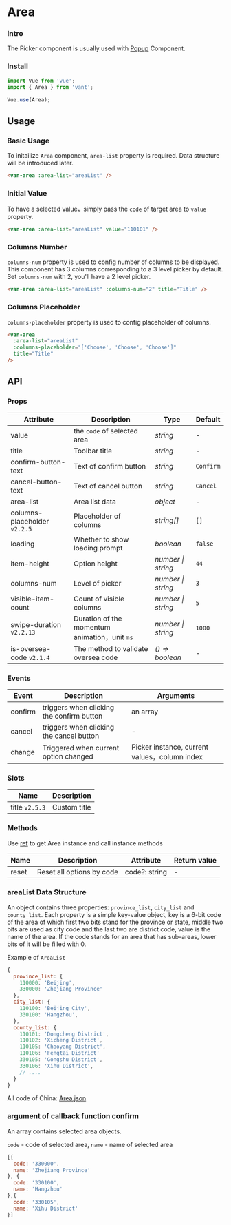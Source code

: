 # Area

### Intro

The Picker component is usually used with [Popup](#/en-US/popup) Component.

### Install

```js
import Vue from 'vue';
import { Area } from 'vant';

Vue.use(Area);
```

## Usage

### Basic Usage

To initailize `Area` component, `area-list` property is required. Data structure will be introduced later. 

```html
<van-area :area-list="areaList" />
```

### Initial Value

To have a selected value，simply pass the `code` of target area to `value` property.

```html
<van-area :area-list="areaList" value="110101" />
```

### Columns Number

`columns-num` property is used to config number of columns to be displayed. This component has 3 columns corresponding to a 3 level picker by default.
Set `columns-num` with 2, you'll have a 2 level picker.

```html
<van-area :area-list="areaList" :columns-num="2" title="Title" />
```

### Columns Placeholder

`columns-placeholder` property is used to config placeholder of columns.

```html
<van-area
  :area-list="areaList"
  :columns-placeholder="['Choose', 'Choose', 'Choose']"
  title="Title"
/>
```

## API

### Props

| Attribute | Description | Type | Default |
|------|------|------|------|
| value | the `code` of selected area | *string* | - |
| title | Toolbar title | *string* | - |
| confirm-button-text | Text of confirm button | *string* | `Confirm` |
| cancel-button-text | Text of cancel button | *string* | `Cancel` |
| area-list | Area list data | *object* | - |
| columns-placeholder `v2.2.5` | Placeholder of columns | *string[]* | `[]` |
| loading | Whether to show loading prompt | *boolean* | `false` |
| item-height | Option height | *number \| string* | `44` |
| columns-num | Level of picker | *number \| string* | `3` |
| visible-item-count | Count of visible columns | *number \| string* | `5` |
| swipe-duration `v2.2.13` | Duration of the momentum animation，unit `ms` | *number \| string*  | `1000` |
| is-oversea-code `v2.1.4` | The method to validate oversea code | *() => boolean* | - |

### Events

| Event | Description | Arguments |
|------|------|------|
| confirm | triggers when clicking the confirm button | an array |
| cancel | triggers when clicking the cancel button | - |
| change | Triggered when current option changed | Picker instance, current values，column index |

### Slots

| Name | Description |
|------|------|
| title `v2.5.3` | Custom title |

### Methods

Use [ref](https://vuejs.org/v2/api/#ref) to get Area instance and call instance methods

| Name | Description | Attribute | Return value |
|------|------|------|------|
| reset | Reset all options by code | code?: string | - |

### areaList Data Structure

An object contains three properties: `province_list`, `city_list` and `county_list`. 
Each property is a simple key-value object, key is a 6-bit code of the area of which first two bits stand for the province or state, middle two bits are used as city code and the last two are district code, value is the name of the area. If the code stands for an area that has sub-areas, lower bits of it will be filled with 0.

Example of `AreaList`

```js
{
  province_list: {
    110000: 'Beijing',
    330000: 'Zhejiang Province'
  },
  city_list: {
    110100: 'Beijing City',
    330100: 'Hangzhou',
  },
  county_list: {
    110101: 'Dongcheng District',
    110102: 'Xicheng District',
    110105: 'Chaoyang District',
    110106: 'Fengtai District'
    330105: 'Gongshu District',
    330106: 'Xihu District',
    // ....
  }
}
```

All code of China: [Area.json](https://github.com/youzan/vant/blob/dev/src/area/demo/area-en.js)

### argument of callback function confirm

An array contains selected area objects.

`code` - code of selected area, `name` - name of selected area
```js
[{
  code: '330000',
  name: 'Zhejiang Province'
}, {
  code: '330100',
  name: 'Hangzhou'
},{
  code: '330105',
  name: 'Xihu District'
}]
```
